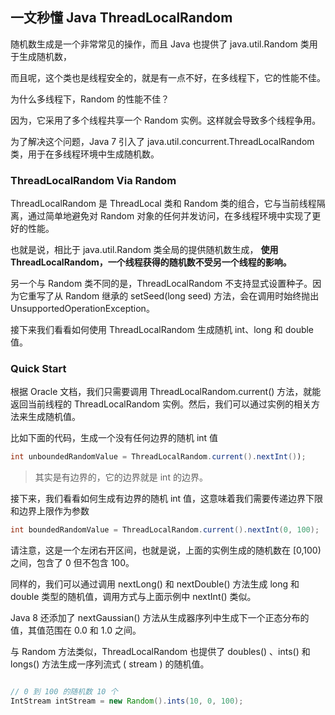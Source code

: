 ## 一文秒懂 Java ThreadLocalRandom

随机数生成是一个非常常见的操作，而且 Java 也提供了 java.util.Random 类用于生成随机数，

而且呢，这个类也是线程安全的，就是有一点不好，在多线程下，它的性能不佳。

为什么多线程下，Random 的性能不佳？

因为，它采用了多个线程共享一个 Random 实例。这样就会导致多个线程争用。

为了解决这个问题，Java 7 引入了 java.util.concurrent.ThreadLocalRandom 类，用于在多线程环境中生成随机数。



### ThreadLocalRandom Via Random

ThreadLocalRandom 是 ThreadLocal 类和 Random 类的组合，它与当前线程隔离，通过简单地避免对 Random 对象的任何并发访问，在多线程环境中实现了更好的性能。

也就是说，相比于 java.util.Random 类全局的提供随机数生成， **使用 ThreadLocalRandom，一个线程获得的随机数不受另一个线程的影响。**

另一个与 Random 类不同的是，ThreadLocalRandom 不支持显式设置种子。因为它重写了从 Random 继承的 setSeed(long seed) 方法，会在调用时始终抛出 UnsupportedOperationException。

接下来我们看看如何使用 ThreadLocalRandom 生成随机 int、long 和 double 值。

### Quick Start

根据 Oracle 文档，我们只需要调用 ThreadLocalRandom.current() 方法，就能返回当前线程的 ThreadLocalRandom 实例。然后，我们可以通过实例的相关方法来生成随机值。

比如下面的代码，生成一个没有任何边界的随机 int 值



```java
int unboundedRandomValue = ThreadLocalRandom.current().nextInt());
```

> 其实是有边界的，它的边界就是 int 的边界。

接下来，我们看看如何生成有边界的随机 int 值，这意味着我们需要传递边界下限和边界上限作为参数

```java
int boundedRandomValue = ThreadLocalRandom.current().nextInt(0, 100);
```

请注意，这是一个左闭右开区间，也就是说，上面的实例生成的随机数在 [0,100) 之间，包含了 0 但不包含 100。

同样的，我们可以通过调用 nextLong() 和 nextDouble() 方法生成 long 和 double 类型的随机值，调用方式与上面示例中 nextInt() 类似。

Java 8 还添加了 nextGaussian() 方法从生成器序列中生成下一个正态分布的值，其值范围在 0.0 和 1.0 之间。

与 Random 方法类似，ThreadLocalRandom 也提供了 doubles() 、ints() 和 longs() 方法生成一序列流式 ( stream ) 的随机值。

```java

// 0 到 100 的随机数 10 个
IntStream intStream = new Random().ints(10, 0, 100);
```



